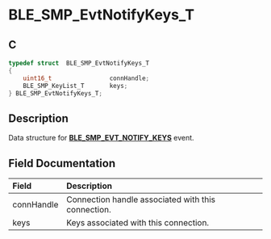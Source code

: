 # BLE_SMP_EvtNotifyKeys_T

## C

```c
typedef struct  BLE_SMP_EvtNotifyKeys_T
{
    uint16_t                connHandle;
    BLE_SMP_KeyList_T       keys;
} BLE_SMP_EvtNotifyKeys_T;
```

## Description

Data structure for **[BLE_SMP_EVT_NOTIFY_KEYS](GUID-DA3C91C3-3ACA-4850-B469-FDF748DD2D87.md)** event.


## Field Documentation

|Field|Description|
|:---|:---|
|connHandle|Connection handle associated with this connection.|
|keys|Keys associated with this connection.|
